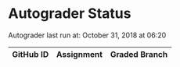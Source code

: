 # Autograder Status
Autograder last run at: October 31, 2018 at 06:20

| GitHub ID | Assignment | Graded Branch |
|-----------|------------|---------------|
